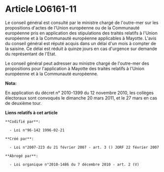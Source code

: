 # Article LO6161-11

Le conseil général est consulté par le ministre chargé de l'outre-mer sur les propositions d'actes de l'Union européenne ou
de la Communauté européenne pris en application des stipulations des traités relatifs à l'Union européenne et à la Communauté
européenne applicables à Mayotte. L'avis du conseil général est réputé acquis dans un délai d'un mois à compter de la
saisine. Ce délai est réduit à quinze jours en cas d'urgence sur demande du représentant de l'Etat.

Le conseil général peut adresser au ministre chargé de l'outre-mer des propositions pour l'application à Mayotte des traités
relatifs à l'Union européenne et à la Communauté européenne.

**Nota:**

En application du décret n° 2010-1399 du 12 novembre 2010, les collèges électoraux sont convoqués le dimanche 20 mars 2011,
et le 27 mars en cas de deuxième tour.

**Liens relatifs à cet article**

	**Codifié par**:

	  - Loi n°96-142 1996-02-21

	**Créé par**:

	  - Loi n°2007-223 du 21 février 2007 - art. 3 () JORF 22 février 2007

	**Abrogé par**:

	  - Loi organique n°2010-1486 du 7 décembre 2010 - art. 2 (V)
